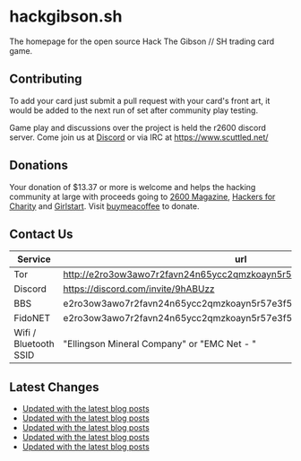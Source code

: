 # hackgibson.sh
The homepage for the open source Hack The Gibson // SH trading card game.


## Contributing

To add your card just submit a pull request with your card's front art, it would be added to the next run of set after community play testing.

Game play and discussions over the project is held the r2600 discord server. Come join us at [Discord](https://discord.com/invite/9hABUzz) or via IRC at https://www.scuttled.net/


## Donations

Your donation of $13.37 or more is welcome and helps the hacking community at large with proceeds going to [2600 Magazine](https://2600.com/), [Hackers for Charity](https://hackersforcharity.org) and [Girlstart](https://girlstart.org).  Visit [buymeacoffee](https://www.buymeacoffee.com/hackgibson.sh) to donate.


## Contact Us

Service | url
-|-
Tor | http://e2ro3ow3awo7r2favn24n65ycc2qmzkoayn5r57e3f56nvjwdcgg32ad.onion
Discord | https://discord.com/invite/9hABUzz
BBS | e2ro3ow3awo7r2favn24n65ycc2qmzkoayn5r57e3f56nvjwdcgg32ad.onion:23
FidoNET | e2ro3ow3awo7r2favn24n65ycc2qmzkoayn5r57e3f56nvjwdcgg32ad.onion:24554
Wifi / Bluetooth SSID | "Ellingson Mineral Company" or "EMC Net - <fidonet address>"

## Latest Changes
<!-- BLOG-POST-LIST:START -->
- [Updated with the latest blog posts](https://github.com/DFW2600/hackgibson.sh/commit/1e34cd230f8640fa103e9aa243d5d4e5cabc09a5)
- [Updated with the latest blog posts](https://github.com/DFW2600/hackgibson.sh/commit/e61b542fac9213c1e8f114190954c79fa7bd3b6a)
- [Updated with the latest blog posts](https://github.com/DFW2600/hackgibson.sh/commit/5d2f0026738662aedbfd3481c63b05d4b126b1f3)
- [Updated with the latest blog posts](https://github.com/DFW2600/hackgibson.sh/commit/5628635e72ccba8601eb2452fafcab4d22935734)
- [Updated with the latest blog posts](https://github.com/DFW2600/hackgibson.sh/commit/09804a4d0ec0ce0560fbf2946241e0ce451004b3)
<!-- BLOG-POST-LIST:END -->
